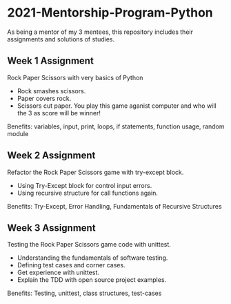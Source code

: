 # 2021-Mentorship-Program-Python

As being a mentor of my 3 mentees, this repository includes their assignments and solutions of studies.


## Week 1 Assignment
Rock Paper Scissors with very basics of Python
- Rock smashes scissors.
- Paper covers rock.
- Scissors cut paper.
You play this game aganist computer and who will the 3 as score will be winner! 

Benefits: variables, input, print, loops, if statements, function usage, random module 

## Week 2 Assignment
Refactor the Rock Paper Scissors game with try-except block.
- Using Try-Except block for control input errors.
- Using recursive structure for call functions again.

Benefits: Try-Except, Error Handling, Fundamentals of Recursive Structures 

## Week 3 Assignment
Testing the Rock Paper Scissors game code with unittest.
- Understanding the fundamentals of software testing.
- Defining test cases and corner cases.
- Get experience with unittest.
- Explain the TDD with open source project examples. 

Benefits: Testing, unittest, class structures, test-cases



